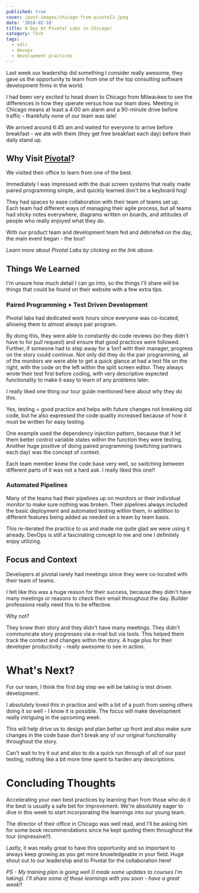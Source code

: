 ```yaml
---
published: true
cover: /post-images/chicago-from-pivotal3.jpeg
date: '2018-02-18'
title: A Day At Pivotal Labs in Chicago!
category: Tech
tags:
  - sdlc
  - devops
  - development practices
---
```

Last week our leadership did something I consider really awesome, they gave us the opportunity to learn from one of the top consulting software development firms in the world.

I had been very excited to head down to Chicago from Milwaukee to see the differences in how they operate versus how our team does. Meeting in Chicago means at least a 4:00 am alarm and a 90-minute drive before traffic - thankfully none of our team was late!

We arrived around 6:45 am and waited for everyone to arrive before breakfast - we ate with them (they get free breakfast each day) before their daily stand up.

## Why Visit [Pivotal](https://pivotal.io/labs)?

We visited their office to learn from one of the best.

Immediately I was impressed with the dual screen systems that really made paired programming simple, and quickly learned don't be a keyboard hog!

They had spaces to ease collaboration with their team of teams set up. Each team had different ways of managing their agile process, but all teams had sticky notes everywhere, diagrams written on boards, and attitudes of people who really enjoyed what they do.

With our product team and development team fed and debriefed on the day, the main event began - the tour!

_Learn more about Pivotal Labs by clicking on the link above._

## Things We Learned

I'm unsure how much detail I can go into, so the things I'll share will be things that could be found on their website with a few extra tips.

### Paired Programming + Test Driven Development

Pivotal labs had dedicated work hours since everyone was co-located, allowing them to almost always pair program.

By doing this, they were able to constantly do code reviews (so they didn't have to for pull request) and ensure that good practices were followed. Further, if someone had to step away for a 1on1 with their manager, progress on the story could continue. Not only did they do the pair programming, all of the monitors we were able to get a quick glance at had a test file on the right, with the code on the left within the split screen editor. They always wrote their test first before coding, with very descriptive expected functionality to make it easy to learn of any problems later.

I really liked one thing our tour guide mentioned here about why they do this.

Yes, testing = good practice and helps with future changes not breaking old code, but he also expressed the code quality increased because of how it must be written for easy testing.

One example used the dependency injection pattern, because that it let them better control variable states within the function they were testing. Another huge positive of doing paired programming (switching partners each day) was the concept of context.

Each team member knew the code base very well, so switching between different parts of it was not a hard ask. I really liked this one!!

### Automated Pipelines

Many of the teams had their pipelines up on monitors or their individual monitor to make sure nothing was broken. Their pipelines always included the basic deployment and automated testing within them, in addition to different features being added as needed on a team by team basis.

This re-iterated the practice to us and made me quite glad we were using it already. DevOps is still a fascinating concept to me and one I definitely enjoy utilizing.

## Focus and Context

Developers at pivotal rarely had meetings since they were co-located with their team of teams.

I felt like this was a huge reason for their success, because they didn't have many meetings or reasons to check their email throughout the day. Builder professions really need this to be effective.

Why not?

They knew their story and they didn't have many meetings. They didn't communicate story progresses via e-mail but via tools. This helped them track the context and changes within the story. A huge plus for their developer productivity - really awesome to see in action.

# What's Next?

For our team, I think the first big step we will be taking is test driven development.

I absolutely loved this in practice and with a bit of a push from seeing others doing it so well - I know it is possible. The focus will make development really intriguing in the upcoming week.

This will help drive us to design and plan better up front and also make sure changes in the code base don't break any of our original functionality throughout the story.

Can't wait to try it out and also to do a quick run through of all of our past testing, nothing like a bit more time spent to harden any descriptions.

# Concluding Thoughts

Accelerating your own best practices by learning than from those who do it the best is usually a safe bet for improvement. We're absolutely eager to dive in this week to start incorporating the learnings into our young team.

The director of their office in Chicago was well read, and I'll be asking him for some book recommendations since he kept quoting them throughout the tour (impressive!!).

Lastly, it was really great to have this opportunity and so important to always keep growing as you get more knowledgeable in your field. Huge shout out to our leadership and to Pivotal for the collaboration here!

_PS - My training plan is going well (I made some updates to courses I'm taking). I'll share some of those learnings with you soon - have a great week!!_
